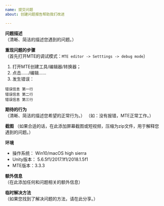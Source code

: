 ```yaml
---
name: 提交问题
about: 创建问题报告帮助我们改进

---
```


<!--
在提交问题之前，请
* 阅读文档
* 升级Unity和Mesh Terrain Editor到最新版，看是否解决了您的问题

专业版用户请注意：不要将Invoice Number公开发布。
-->

**问题描述**  
（清晰、简洁的描述您遇到的问题。）

**重现问题的步骤**  
（首先打开MTE的调试模式：`MTE editor -> Setttings -> debug mode`）
1. 打开MTE创建工具/编辑器/转换器；
2. 点击……/编辑……
3. 发生错误：

```text
错误信息 第一行  
错误信息 第二行  
错误信息 第三行  
```

**期待的行为**  
（清晰、简洁的描述您希望的正常行为。）
（如：没有报错，MTE正常工作。）

**截图**
（如果合适的话，在此添加屏幕截图或短视频，压缩为zip文件，用于解释您遇到的问题。）

**环境**  
 - 操作系统： Win10/macOS high sierra
 - Unity版本： 5.6.5f1/2017.1f1/2018.1.5f1
 - MTE版本：3.3.3

**额外信息**  
（在此添加任何和问题相关的额外信息）

**临时解决方法**  
（如果您找到了解决问题的方法，请在此分享。）
